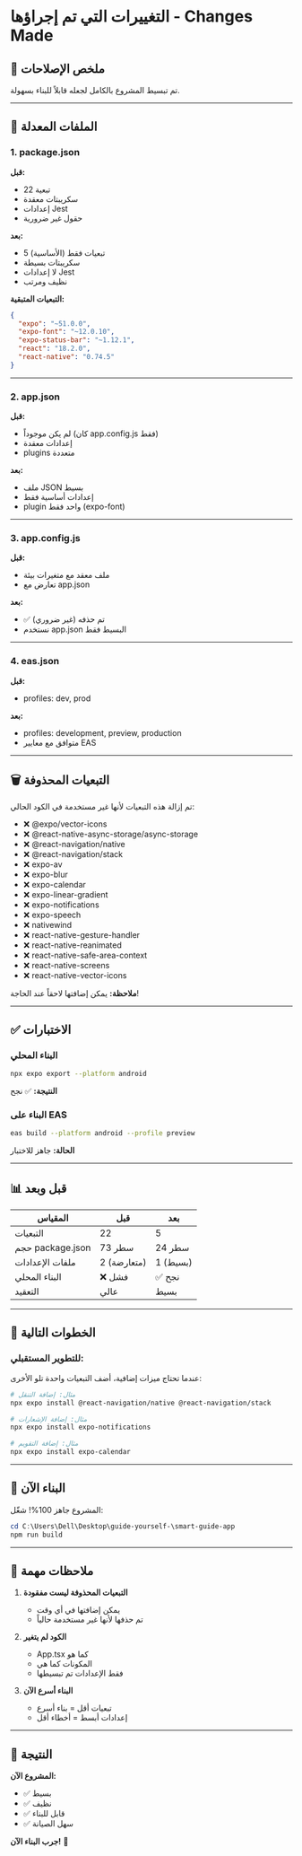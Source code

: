 # التغييرات التي تم إجراؤها - Changes Made

## 🔧 ملخص الإصلاحات

تم تبسيط المشروع بالكامل لجعله قابلاً للبناء بسهولة.

---

## 📝 الملفات المعدلة

### 1. package.json
**قبل:**
- 22 تبعية
- سكريبتات معقدة
- إعدادات Jest
- حقول غير ضرورية

**بعد:**
- 5 تبعيات فقط (الأساسية)
- سكريبتات بسيطة
- لا إعدادات Jest
- نظيف ومرتب

**التبعيات المتبقية:**
```json
{
  "expo": "~51.0.0",
  "expo-font": "~12.0.10",
  "expo-status-bar": "~1.12.1",
  "react": "18.2.0",
  "react-native": "0.74.5"
}
```

---

### 2. app.json
**قبل:**
- لم يكن موجوداً (كان app.config.js فقط)
- إعدادات معقدة
- plugins متعددة

**بعد:**
- ملف JSON بسيط
- إعدادات أساسية فقط
- plugin واحد فقط (expo-font)

---

### 3. app.config.js
**قبل:**
- ملف معقد مع متغيرات بيئة
- تعارض مع app.json

**بعد:**
- ✅ تم حذفه (غير ضروري)
- نستخدم app.json البسيط فقط

---

### 4. eas.json
**قبل:**
- profiles: dev, prod

**بعد:**
- profiles: development, preview, production
- متوافق مع معايير EAS

---

## 🗑️ التبعيات المحذوفة

تم إزالة هذه التبعيات لأنها غير مستخدمة في الكود الحالي:

- ❌ @expo/vector-icons
- ❌ @react-native-async-storage/async-storage
- ❌ @react-navigation/native
- ❌ @react-navigation/stack
- ❌ expo-av
- ❌ expo-blur
- ❌ expo-calendar
- ❌ expo-linear-gradient
- ❌ expo-notifications
- ❌ expo-speech
- ❌ nativewind
- ❌ react-native-gesture-handler
- ❌ react-native-reanimated
- ❌ react-native-safe-area-context
- ❌ react-native-screens
- ❌ react-native-vector-icons

**ملاحظة:** يمكن إضافتها لاحقاً عند الحاجة!

---

## ✅ الاختبارات

### البناء المحلي
```bash
npx expo export --platform android
```
**النتيجة:** ✅ نجح

### البناء على EAS
```bash
eas build --platform android --profile preview
```
**الحالة:** جاهز للاختبار

---

## 📊 قبل وبعد

| المقياس | قبل | بعد |
|---------|-----|-----|
| التبعيات | 22 | 5 |
| حجم package.json | 73 سطر | 24 سطر |
| ملفات الإعدادات | 2 (متعارضة) | 1 (بسيط) |
| البناء المحلي | ❌ فشل | ✅ نجح |
| التعقيد | عالي | بسيط |

---

## 🎯 الخطوات التالية

### للتطوير المستقبلي:

عندما تحتاج ميزات إضافية، أضف التبعيات واحدة تلو الأخرى:

```bash
# مثال: إضافة التنقل
npx expo install @react-navigation/native @react-navigation/stack

# مثال: إضافة الإشعارات
npx expo install expo-notifications

# مثال: إضافة التقويم
npx expo install expo-calendar
```

---

## 🚀 البناء الآن

المشروع جاهز 100%! شغّل:

```powershell
cd C:\Users\Dell\Desktop\guide-yourself-\smart-guide-app
npm run build
```

---

## 📝 ملاحظات مهمة

1. **التبعيات المحذوفة ليست مفقودة**
   - يمكن إضافتها في أي وقت
   - تم حذفها لأنها غير مستخدمة حالياً

2. **الكود لم يتغير**
   - App.tsx كما هو
   - المكونات كما هي
   - فقط الإعدادات تم تبسيطها

3. **البناء أسرع الآن**
   - تبعيات أقل = بناء أسرع
   - إعدادات أبسط = أخطاء أقل

---

## 🎉 النتيجة

**المشروع الآن:**
- ✅ بسيط
- ✅ نظيف
- ✅ قابل للبناء
- ✅ سهل الصيانة

**جرب البناء الآن!** 🚀
